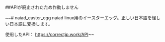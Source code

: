 ##APIが廃止されたため作動しません

~~# naiad_easter_egg
naiad linux用のイースターエッグ。正しい日本語を怪しい日本語に変換します。

使用したAPI：
https://correctjp.work/API~~
